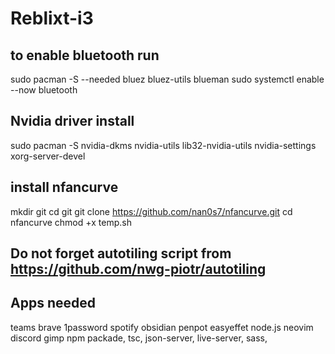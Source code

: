 # Reblixt-i3

## to enable bluetooth run

sudo pacman -S --needed bluez bluez-utils blueman
sudo systemctl enable --now bluetooth

## Nvidia driver install

sudo pacman -S nvidia-dkms nvidia-utils lib32-nvidia-utils nvidia-settings xorg-server-devel

## install nfancurve

mkdir git
cd git
git clone https://github.com/nan0s7/nfancurve.git
cd nfancurve
chmod +x temp.sh

## Do not forget autotiling script from https://github.com/nwg-piotr/autotiling

## Apps needed

teams
brave
1password
spotify
obsidian
penpot
easyeffet
node.js
neovim
discord
gimp
npm packade, tsc, json-server, live-server, sass,
